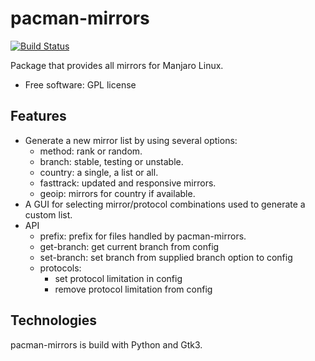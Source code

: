 # pacman-mirrors

[![Build Status](https://travis-ci.org/manjaro/pacman-mirrors.svg?branch=master)](https://travis-ci.org/manjaro/pacman-mirrors)

Package that provides all mirrors for Manjaro Linux.

- Free software: GPL license

## Features

- Generate a new mirror list by using several options:
    - method: rank or random.
    - branch: stable, testing or unstable.
    - country: a single, a list or all.
    - fasttrack: updated and responsive mirrors.
    - geoip: mirrors for country if available.
- A GUI for selecting mirror/protocol combinations used to generate a custom list.
- API
    - prefix: prefix for files handled by pacman-mirrors.
    - get-branch: get current branch from config
    - set-branch: set branch from supplied branch option to config
    - protocols: 
        - set protocol limitation in config
        - remove protocol limitation from config    

## Technologies

pacman-mirrors is build with Python and Gtk3.
